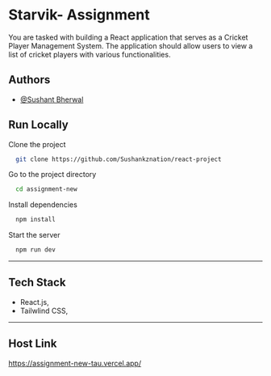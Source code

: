 

# Starvik- Assignment
You are tasked with building a React application that serves as a Cricket Player Management
System. The application should allow users to view a list of cricket players with various
functionalities.
## Authors

- [@Sushant Bherwal](https://www.github.com/sushankznation)

## Run Locally

Clone the project

```bash
  git clone https://github.com/Sushankznation/react-project
```

Go to the project directory

```bash
  cd assignment-new
```

Install dependencies

```bash
  npm install
```

Start the server

```bash
  npm run dev
```
-----
## Tech Stack

- React.js,
- Tailwlind CSS,
-----

## Host Link 
https://assignment-new-tau.vercel.app/
```
```

